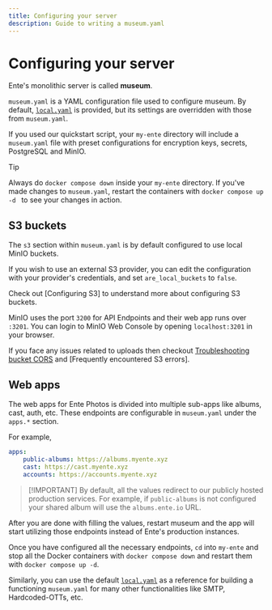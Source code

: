 ```yaml
---
title: Configuring your server
description: Guide to writing a museum.yaml
---
```


# Configuring your server

Ente's monolithic server is called **museum**.

`museum.yaml` is a YAML configuration file used to configure museum. By default,
[`local.yaml`](https://github.com/ente-io/ente/tree/main/server/configurations/local.yaml)
is provided, but its settings are overridden with those from `museum.yaml`.

If you used our quickstart script, your `my-ente` directory will include a
`museum.yaml` file with preset configurations for encryption keys, secrets,
PostgreSQL and MinIO.

> [!TIP]
>
> Always do `docker compose down` inside your `my-ente` directory. If you've
> made changes to `museum.yaml`, restart the containers with
> `docker compose up -d ` to see your changes in action.

## S3 buckets

The `s3` section within `museum.yaml` is by default configured to use local
MinIO buckets.

If you wish to use an external S3 provider, you can edit the configuration with
your provider's credentials, and set `are_local_buckets` to `false`.

Check out [Configuring S3] to understand
more about configuring S3 buckets.

MinIO uses the port `3200` for API Endpoints and their web app runs over
`:3201`. You can login to MinIO Web Console by opening `localhost:3201` in your
browser.

If you face any issues related to uploads then checkout
[Troubleshooting bucket CORS](/self-hosting/troubleshooting/bucket-cors) and
[Frequently encountered S3 errors].

## Web apps

The web apps for Ente Photos is divided into multiple sub-apps like albums,
cast, auth, etc. These endpoints are configurable in `museum.yaml` under the
`apps.*` section.

For example,

```yaml
apps:
    public-albums: https://albums.myente.xyz
    cast: https://cast.myente.xyz
    accounts: https://accounts.myente.xyz
```

> [!IMPORTANT] By default, all the values redirect to our publicly hosted
> production services. For example, if `public-albums` is not configured your
> shared album will use the `albums.ente.io` URL.

After you are done with filling the values, restart museum and the app will
start utilizing those endpoints instead of Ente's production instances.

Once you have configured all the necessary endpoints, `cd` into `my-ente` and
stop all the Docker containers with `docker compose down` and restart them with
`docker compose up -d`.

Similarly, you can use the default
[`local.yaml`](https://github.com/ente-io/ente/tree/main/server/configurations/local.yaml)
as a reference for building a functioning `museum.yaml` for many other
functionalities like SMTP, Hardcoded-OTTs, etc.